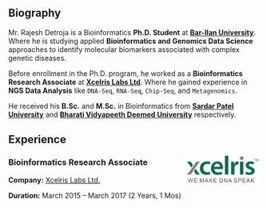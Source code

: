 ## **Biography**

Mr. Rajesh Detroja is a Bioinformatics **Ph.D. Student** at **[Bar-Ilan University](https://www.biu.ac.il/en)**. Where he is studying applied **Bioinformatics and Genomics Data Science** approaches to identify molecular biomarkers associated with complex genetic diseases.

Before enrollment in the Ph.D. program, he worked as a **Bioinformatics Research Associate** at **[Xcelris Labs Ltd](https://www.linkedin.com/company/xcelris-labs-ltd-/)**. Where he gained experience in **NGS Data Analysis** like `DNA-Seq`, `RNA-Seq`, `Chip-Seq`, and `Metagenomics`.

He received his **B.Sc.** and **M.Sc.** in Bioinformatics from **[Sardar Patel University](http://www.spuvvn.edu/)** and **[Bharati Vidyapeeth Deemed University](https://bvuniversity.edu.in/)** respectively.

## **Experience**

<a href="https://www.linkedin.com/company/xcelris-labs-ltd-/"><img align="right" width="150" height="60" src="./images/xcelris.png"></a>

### **Bioinformatics Research Associate**

**Company:** [Xcelris Labs Ltd.](https://www.linkedin.com/company/xcelris-labs-ltd-/)

**Duration:** March 2015 – March 2017 (2 Years, 1 Mos)
